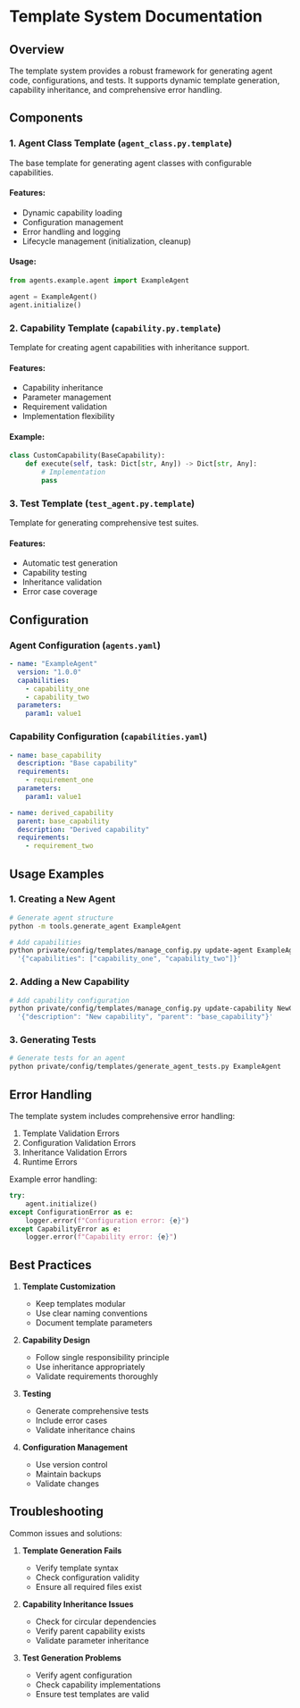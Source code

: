 # Template System Documentation

## Overview

The template system provides a robust framework for generating agent code, configurations, and tests. It supports dynamic template generation, capability inheritance, and comprehensive error handling.

## Components

### 1. Agent Class Template (`agent_class.py.template`)

The base template for generating agent classes with configurable capabilities.

#### Features:
- Dynamic capability loading
- Configuration management
- Error handling and logging
- Lifecycle management (initialization, cleanup)

#### Usage:
```python
from agents.example.agent import ExampleAgent

agent = ExampleAgent()
agent.initialize()
```

### 2. Capability Template (`capability.py.template`)

Template for creating agent capabilities with inheritance support.

#### Features:
- Capability inheritance
- Parameter management
- Requirement validation
- Implementation flexibility

#### Example:
```python
class CustomCapability(BaseCapability):
    def execute(self, task: Dict[str, Any]) -> Dict[str, Any]:
        # Implementation
        pass
```

### 3. Test Template (`test_agent.py.template`)

Template for generating comprehensive test suites.

#### Features:
- Automatic test generation
- Capability testing
- Inheritance validation
- Error case coverage

## Configuration

### Agent Configuration (`agents.yaml`)
```yaml
- name: "ExampleAgent"
  version: "1.0.0"
  capabilities:
    - capability_one
    - capability_two
  parameters:
    param1: value1
```

### Capability Configuration (`capabilities.yaml`)
```yaml
- name: base_capability
  description: "Base capability"
  requirements:
    - requirement_one
  parameters:
    param1: value1

- name: derived_capability
  parent: base_capability
  description: "Derived capability"
  requirements:
    - requirement_two
```

## Usage Examples

### 1. Creating a New Agent

```bash
# Generate agent structure
python -m tools.generate_agent ExampleAgent

# Add capabilities
python private/config/templates/manage_config.py update-agent ExampleAgent \
  '{"capabilities": ["capability_one", "capability_two"]}'
```

### 2. Adding a New Capability

```bash
# Add capability configuration
python private/config/templates/manage_config.py update-capability NewCapability \
  '{"description": "New capability", "parent": "base_capability"}'
```

### 3. Generating Tests

```bash
# Generate tests for an agent
python private/config/templates/generate_agent_tests.py ExampleAgent
```

## Error Handling

The template system includes comprehensive error handling:

1. Template Validation Errors
2. Configuration Validation Errors
3. Inheritance Validation Errors
4. Runtime Errors

Example error handling:
```python
try:
    agent.initialize()
except ConfigurationError as e:
    logger.error(f"Configuration error: {e}")
except CapabilityError as e:
    logger.error(f"Capability error: {e}")
```

## Best Practices

1. **Template Customization**
   - Keep templates modular
   - Use clear naming conventions
   - Document template parameters

2. **Capability Design**
   - Follow single responsibility principle
   - Use inheritance appropriately
   - Validate requirements thoroughly

3. **Testing**
   - Generate comprehensive tests
   - Include error cases
   - Validate inheritance chains

4. **Configuration Management**
   - Use version control
   - Maintain backups
   - Validate changes

## Troubleshooting

Common issues and solutions:

1. **Template Generation Fails**
   - Verify template syntax
   - Check configuration validity
   - Ensure all required files exist

2. **Capability Inheritance Issues**
   - Check for circular dependencies
   - Verify parent capability exists
   - Validate parameter inheritance

3. **Test Generation Problems**
   - Verify agent configuration
   - Check capability implementations
   - Ensure test templates are valid
